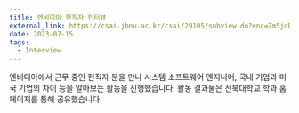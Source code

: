 ```yaml
---
title: 엔비디아 현직자 인터뷰
external_link: https://csai.jbnu.ac.kr/csai/29105/subview.do?enc=Zm5jdDF8QEB8JTJGYmJzJTJGY3NhaSUyRjQ5MjclMkYzNDExNjQlMkZhcnRjbFZpZXcuZG8lM0Y%3D
date: 2023-07-15
tags:
  - Interview
---
```

엔비디아에서 근무 중인 현직자 분을 만나 시스템 소프트웨어 엔지니어, 국내 기업과 미국 기업의 차이 등을 알아보는 활동을 진행했습니다. 활동 결과물은 전북대학교 학과 홈페이지를 통해 공유했습니다.